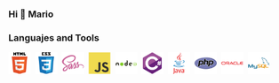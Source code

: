 ### Hi 👋 Mario

<div align="left">
  <h3>Languajes and Tools</h3>
  <div>
    <img src="https://github.com/devicons/devicon/blob/master/icons/html5/html5-original-wordmark.svg" title="HTML5" alt="HTML" 
      width="40" height="40"/>&nbsp 
    <img src="https://github.com/devicons/devicon/blob/master/icons/css3/css3-original-wordmark.svg" title="CSS" alt="CSS" 
      width="40" height="40"/>&nbsp
    <img src="https://github.com/devicons/devicon/blob/master/icons/sass/sass-original.svg" title="SASS" alt="SASS" 
      width="40" height="40"/>&nbsp
    <img src="https://github.com/devicons/devicon/blob/master/icons/javascript/javascript-original.svg" title="JS" alt="JS" 
      width="40" height="40"/>&nbsp
    <img src="https://github.com/devicons/devicon/blob/master/icons/nodejs/nodejs-original-wordmark.svg" title="NodeJS" alt="NodeJS" 
      width="40" height="40"/>&nbsp
    <img src="https://github.com/devicons/devicon/blob/master/icons/csharp/csharp-original.svg" title="C#" alt="C#" 
      width="40" height="40"/>&nbsp
    <img src="https://github.com/devicons/devicon/blob/master/icons/java/java-original-wordmark.svg" title="Java" alt="Java" 
      width="40" height="40"/>&nbsp
    <img src="https://github.com/devicons/devicon/blob/master/icons/php/php-original.svg" title="PHP" alt="PHP" 
      width="40" height="40"/>&nbsp
    <img src="https://github.com/devicons/devicon/blob/master/icons/oracle/oracle-original.svg" title="Oracle" alt="Oracle" 
      width="40" height="40"/>&nbsp
    <img src="https://github.com/devicons/devicon/blob/master/icons/mysql/mysql-original-wordmark.svg" title="MySQL" alt="MySQL" 
      width="40" height="40"/>&nbsp
  </div>
</div>
<!--
**mario-alexx/mario-alexx** is a ✨ _special_ ✨ repository because its `README.md` (this file) appears on your GitHub profile.

Here are some ideas to get you started:

- 🔭 I’m currently working on ...
- 🌱 I’m currently learning ...
- 👯 I’m looking to collaborate on ...
- 🤔 I’m looking for help with ...
- 💬 Ask me about ...
- 📫 How to reach me: ...
- 😄 Pronouns: ...
- ⚡ Fun fact: ...
-->
